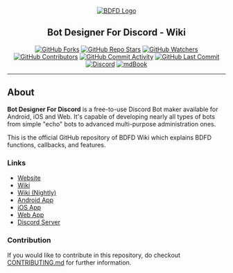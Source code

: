 <div align="center">

[![BDFD Logo](https://cdn.discordapp.com/emojis/983229875831832617.gif)](https://botdesignerdiscord.com)

## Bot Designer For Discord - Wiki

[![GitHub Forks](https://img.shields.io/github/forks/NilPointer-Software/bdfd-wiki?style=flat&logo=Github&label=Forks)](https://github.com/NilPointer-Software/bdfd-wiki/network/members)
[![GitHub Repo Stars](https://img.shields.io/github/stars/NilPointer-Software/bdfd-wiki?style=flat&logo=Github&label=Stars)](https://github.com/NilPointer-Software/bdfd-wiki/stargazers)
[![GitHub Watchers](https://img.shields.io/github/watchers/NilPointer-Software/bdfd-wiki?style=flat&logo=Github&label=Watchers)](https://github.com/NilPointer-Software/bdfd-wiki/watchers)
\
[![GitHub Contributors](https://img.shields.io/github/contributors/Nilpointer-Software/bdfd-wiki?style=flat&logo=Github&label=Contributers)](https://github.com/NilPointer-Software/bdfd-wiki/graphs/contributors)
[![GitHub Commit Activity](https://img.shields.io/github/commit-activity/m/NilPointer-Software/bdfd-wiki?logo=GitHub&style=flat&label=Commit+activity)](https://github.com/NilPointer-Software/bdfd-wiki/graphs/commit-activity)
[![GitHub Last Commit](https://img.shields.io/github/last-commit/NilPointer-Software/bdfd-wiki?style=flat&logo=Github&label=Last+commit)](https://github.com/NilPointer-Software/bdfd-wiki/commits)
\
[![Discord](https://img.shields.io/discord/566363823137882154?label=Discord%20server&logo=Discord&style=flat)](https://discord.com/servers/bot-designer-for-discord-official-server-566363823137882154)
[![mdBook](https://img.shields.io/badge/Powered%20by-mdBook-orange?style=flat&logo=mdbook)](https://github.com/rust-lang/mdBook)

</div>

---
## About

**Bot Designer For Discord** is a free-to-use Discord Bot maker available for Android, iOS and Web. It's capable of developing nearly all types of bots from simple "echo" bots to advanced multi-purpose administration ones.

This is the official GitHub repository of BDFD Wiki which explains BDFD functions, callbacks, and features. 

### Links
- [Website](https://botdesignerdiscord.com)
- [Wiki](https://nilpointer-software.github.io/bdfd-wiki)
- [Wiki (Nightly)](https://nilpointer-software.github.io/bdfd-wiki/nightly)
- [Android App](https://play.google.com/store/apps/details?id=com.jakubtomana.discordbotdesinger)
- [iOS App](https://apps.apple.com/us/app/bot-designer-for-discord/id1495536477)
- [Web App](https://botdesignerdiscord.com/app)
- [Discord Server](https://discord.com/servers/bot-designer-for-discord-official-server-566363823137882154)

### Contribution
If you would like to contribute in this repository, do checkout [CONTRIBUTING.md](CONTRIBUTING.md) for further information.
